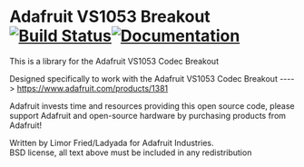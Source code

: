 # Adafruit VS1053 Breakout [![Build Status](https://github.com/adafruit/Adafruit_VS1053_Library/workflows/Arduino%20Library%20CI/badge.svg)](https://github.com/adafruit/Adafruit_VS1053_Library/actions)[![Documentation](https://github.com/adafruit/ci-arduino/blob/master/assets/doxygen_badge.svg)](http://adafruit.github.io/Adafruit_VS1053_Library/html/index.html)

  This is a library for the Adafruit VS1053 Codec Breakout

  Designed specifically to work with the Adafruit VS1053 Codec Breakout 
  ----> https://www.adafruit.com/products/1381

  Adafruit invests time and resources providing this open source code, 
  please support Adafruit and open-source hardware by purchasing 
  products from Adafruit!

  Written by Limor Fried/Ladyada for Adafruit Industries.  
  BSD license, all text above must be included in any redistribution
